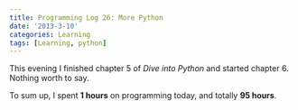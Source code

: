 ```yaml
---
title: Programming Log 26: More Python
date: '2013-3-10'
categories: Learning
tags: [Learning, python]
---
```


This evening I finished chapter 5 of *Dive into Python* and started chapter 6. Nothing worth to say.

To sum up, I spent **1 hours** on programming today, and totally **95 hours**.
